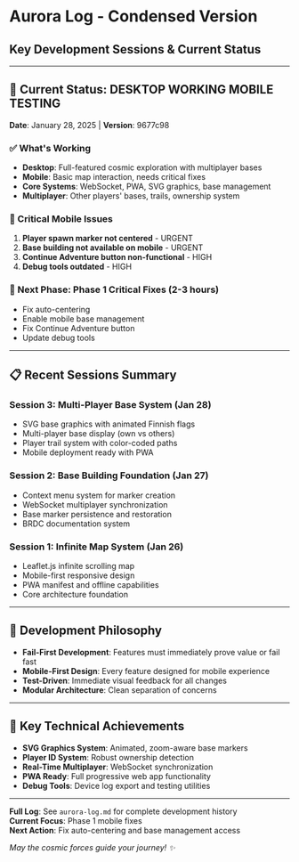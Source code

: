 # Aurora Log - Condensed Version
## Key Development Sessions & Current Status

---

## 🌟 Current Status: DESKTOP WORKING MOBILE TESTING
**Date**: January 28, 2025 | **Version**: 9677c98

### ✅ What's Working
- **Desktop**: Full-featured cosmic exploration with multiplayer bases
- **Mobile**: Basic map interaction, needs critical fixes
- **Core Systems**: WebSocket, PWA, SVG graphics, base management
- **Multiplayer**: Other players' bases, trails, ownership system

### 🚨 Critical Mobile Issues
1. **Player spawn marker not centered** - URGENT
2. **Base building not available on mobile** - URGENT
3. **Continue Adventure button non-functional** - HIGH
4. **Debug tools outdated** - HIGH

### 🚀 Next Phase: Phase 1 Critical Fixes (2-3 hours)
- Fix auto-centering
- Enable mobile base management
- Fix Continue Adventure button
- Update debug tools

---

## 📋 Recent Sessions Summary

### Session 3: Multi-Player Base System (Jan 28)
- SVG base graphics with animated Finnish flags
- Multi-player base display (own vs others)
- Player trail system with color-coded paths
- Mobile deployment ready with PWA

### Session 2: Base Building Foundation (Jan 27)
- Context menu system for marker creation
- WebSocket multiplayer synchronization
- Base marker persistence and restoration
- BRDC documentation system

### Session 1: Infinite Map System (Jan 26)
- Leaflet.js infinite scrolling map
- Mobile-first responsive design
- PWA manifest and offline capabilities
- Core architecture foundation

---

## 🎯 Development Philosophy
- **Fail-First Development**: Features must immediately prove value or fail fast
- **Mobile-First Design**: Every feature designed for mobile experience
- **Test-Driven**: Immediate visual feedback for all changes
- **Modular Architecture**: Clean separation of concerns

---

## 🔧 Key Technical Achievements
- **SVG Graphics System**: Animated, zoom-aware base markers
- **Player ID System**: Robust ownership detection
- **Real-Time Multiplayer**: WebSocket synchronization
- **PWA Ready**: Full progressive web app functionality
- **Debug Tools**: Device log export and testing utilities

---

**Full Log**: See `aurora-log.md` for complete development history  
**Current Focus**: Phase 1 mobile fixes  
**Next Action**: Fix auto-centering and base management access

*May the cosmic forces guide your journey! ✨*

